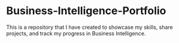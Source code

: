 # Business-Intelligence-Portfolio
This is a repository that I have created to showcase my skills, share projects, and track my progress in Business Intelligence.
